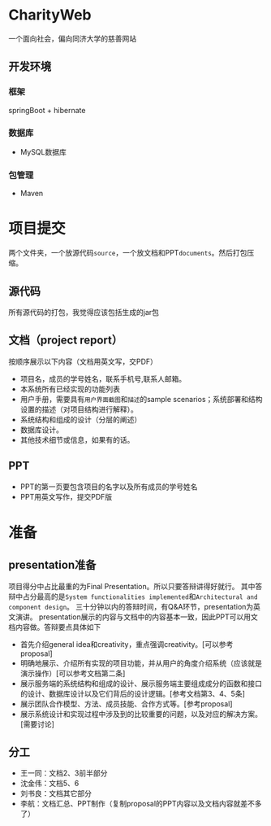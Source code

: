 # CharityWeb
一个面向社会，偏向同济大学的慈善网站
## 开发环境
### 框架
springBoot + hibernate
### 数据库
- MySQL数据库

### 包管理
- Maven


# 项目提交
两个文件夹，一个放源代码`source`，一个放文档和PPT`documents`。然后打包压缩。
## 源代码
所有源代码的打包，我觉得应该包括生成的jar包

## 文档（project report）

按顺序展示以下内容（文档用英文写，交PDF）

- 项目名，成员的学号姓名，联系手机号,联系人邮箱。
- 本系统所有已经实现的功能列表
- 用户手册，需要具有`用户界面截图`和`描述`的sample scenarios；系统部署和结构设置的描述（对项目结构进行解释）。
- 系统结构和组成的设计（分层的阐述）
- 数据库设计。
- 其他技术细节或信息，如果有的话。

## PPT
- PPT的第一页要包含项目的名字以及所有成员的学号姓名
- PPT用英文写作，提交PDF版

# 准备
## presentation准备
项目得分中占比最重的为Final Presentation。所以只要答辩讲得好就行。
其中答辩中占分最高的是`System functionalities implemented`和`Architectural and component design`。
三十分钟以内的答辩时间，有Q&A环节，presentation为英文演讲。
presentation展示的内容与文档中的内容基本一致，因此PPT可以用文档内容做。答辩要点具体如下
- 首先介绍general idea和creativity，重点强调creativity。[可以参考proposal]
- 明确地展示、介绍所有实现的项目功能，并从用户的角度介绍系统（应该就是演示操作）[可以参考文档第二条]
- 展示服务端的系统结构和组成的设计、展示服务端主要组成成分的函数和接口的设计、数据库设计以及它们背后的设计逻辑。[参考文档第3、4、5条]
- 展示团队合作模型、方法、成员技能、合作方式等。[参考proposal]
- 展示系统设计和实现过程中涉及到的比较重要的问题，以及对应的解决方案。[需要讨论]

## 分工
- 王一同：文档2、3前半部分
- 沈金伟：文档5、6
- 刘书良：文档其它部分
- 李航：文档汇总、PPT制作（复制proposal的PPT内容以及文档内容就差不多了）

